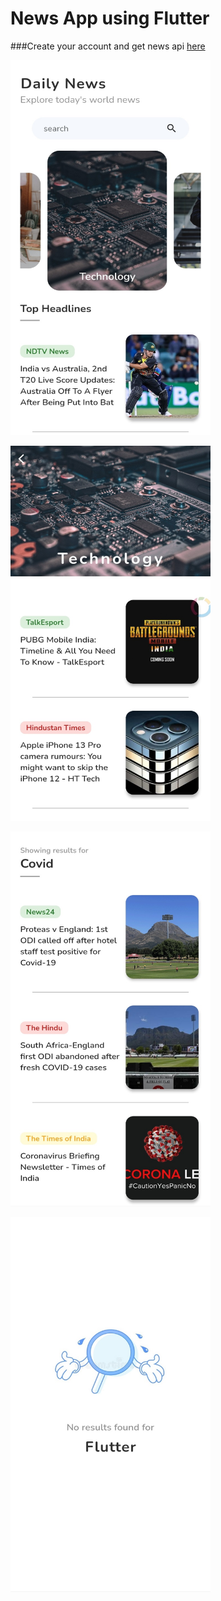 # News App using Flutter


###Create your account and get news api [here](https://newsapi.org/)


<kbd><img src="https://github.com/rajapuranam/news-app-in-flutter/blob/main/assets/screenshots/s1.jpg" width="320" height="600" /></kbd>

<kbd><img src="https://github.com/rajapuranam/news-app-in-flutter/blob/main/assets/screenshots/s2.jpg" width="320" height="600" /></bd>

<kbd><img src="https://github.com/rajapuranam/news-app-in-flutter/blob/main/assets/screenshots/s3.jpg" width="320" height="600" /></kbd>

<kbd><img src="https://github.com/rajapuranam/news-app-in-flutter/blob/main/assets/screenshots/s4.jpg" width="320" height="600" /></bd>
